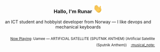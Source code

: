 <h3 align="center">Hallo, I'm Runar <img src="./assets/wave.gif" width="30px" height="30px"></h3>

<div align="center">an ICT student and hobbyist developer from Norway — I like devops and mechanical keyboards</div>

<br/>
<div align="right"><sub>
  <a href="https://www.last.fm/user/runarsf">Now Playing</a>: Uamee &mdash; ARTIFICIAL SATELLITE (SPUTNIK ANTHEM) (Artificial Satellite (Sputnik Anthem)) &nbsp;&nbsp; <a href="https:&#x2F;&#x2F;www.last.fm&#x2F;music&#x2F;Uamee&#x2F;_&#x2F;ARTIFICIAL+SATELLITE+(SPUTNIK+ANTHEM)">:musical_note:</a>
</sub></div>

